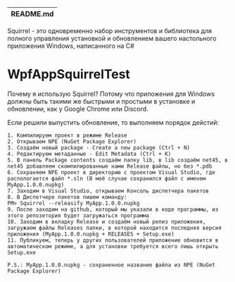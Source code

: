 | README.md |
|:---|

Squirrel - это одновременно набор инструментов и библиотека для полного управления установкой и обновлением вашего настольного приложения Windows, написанного на C#

# WpfAppSquirrelTest

Почему я использую Squirrel?
Потому что приложения для Windows должны быть такими же быстрыми и простыми в установке и обновлении, как у Google Chrome или Discord.

Если решили выпустить обновление, то выполняем порядок дейстий:

	1. Компилируем проект в режиме Release
	2. Открываем NPE (NuGet Package Explorer)
	3. Создаём новый package - Create a new package (Ctrl + N)
	4. Редактируем метаданные - Edit Metadata (Ctrl + K)
	5. В панель Package contents создаём папку lib, в lib создаём net45, в net45 добавляем скомпилированные нами Release файлы, но без *.pdb
	6. Сохраняем NPE проект в директорию с проектом Visual Studio, где распологается файл *.sln (В моё случае сохранился файл с именем MyApp.1.0.0.nupkg)
	7. Заходим в Visual Studio, открываем Консоль диспетчера пакетов
	8. В Диспетчере пакетов пишем команду:
	PM> Squirrel --releasify MyApp.1.0.0.nupkg
	9. После заходим на github, который мы указали в коде программы, из этого репозетория будет загружаться программа
	10. Заходим в вкладку Release и создаём новый релиз приложения, загружаем файлы Releases папки, в которой находится последняя версия приложения (MyApp.1.0.0.nupkg + RELEASES + Setup.exe)
	11. Публикуем, теперь у других пользователей приложение обновится в автоматическом режиме, а для установки требуется всего лишь открыть Setup.exe

	P.S.: MyApp.1.0.0.nupkg - сохраненное название файла из NPE (NuGet Package Explorer)
